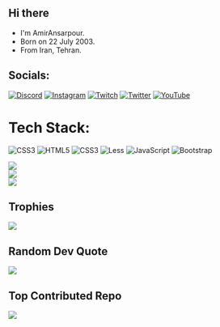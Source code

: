 ## Hi there
- I'm AmirAnsarpour.
- Born on 22 July 2003.
- From Iran, Tehran.

## Socials:
[![Discord](https://img.shields.io/badge/Discord-%237289DA.svg?logo=discord&logoColor=white)](https://discord.gg/https://discord.gg/dt7CttA8) [![Instagram](https://img.shields.io/badge/Instagram-%23E4405F.svg?logo=Instagram&logoColor=white)](https://instagram.com/https://instagram.com/Amrix.Sf/) [![Twitch](https://img.shields.io/badge/Twitch-%239146FF.svg?logo=Twitch&logoColor=white)](https://twitch.tv/https://twitch.tv/amiransarpour) [![Twitter](https://img.shields.io/badge/Twitter-%231DA1F2.svg?logo=Twitter&logoColor=white)](https://twitter.com/https://twitter.com/AmrixSf) [![YouTube](https://img.shields.io/badge/YouTube-%23FF0000.svg?logo=YouTube&logoColor=white)](https://youtube.com/@https://youtube.com/@AmirAnsarpour) 

# Tech Stack:
![CSS3](https://img.shields.io/badge/css3-%231572B6.svg?style=for-the-badge&logo=css3&logoColor=white) ![HTML5](https://img.shields.io/badge/html5-%23E34F26.svg?style=for-the-badge&logo=html5&logoColor=white) ![CSS3](https://img.shields.io/badge/css3-%231572B6.svg?style=for-the-badge&logo=css3&logoColor=white) ![Less](https://img.shields.io/badge/less-2B4C80?style=for-the-badge&logo=less&logoColor=white) ![JavaScript](https://img.shields.io/badge/javascript-%23323330.svg?style=for-the-badge&logo=javascript&logoColor=%23F7DF1E) ![Bootstrap](https://img.shields.io/badge/bootstrap-%23563D7C.svg?style=for-the-badge&logo=bootstrap&logoColor=white)

![](https://github-readme-stats.vercel.app/api?username=AmirAnsarpour&theme=dark&hide_border=true&include_all_commits=true&count_private=true)<br/>
![](https://github-readme-streak-stats.herokuapp.com/?user=AmirAnsarpour&theme=dark&hide_border=true)<br/>
![](https://github-readme-stats.vercel.app/api/top-langs/?username=AmirAnsarpour&theme=dark&hide_border=true&include_all_commits=true&count_private=true&layout=compact)

## Trophies
![](https://github-profile-trophy.vercel.app/?username=AmirAnsarpour&theme=tokyonight&no-frame=true&no-bg=false&margin-w=4)

##  Random Dev Quote
![](https://quotes-github-readme.vercel.app/api?type=vetical&theme=tokyonight)

## Top Contributed Repo
![](https://github-contributor-stats.vercel.app/api?username=AmirAnsarpour&limit=5&theme=tokyonight&combine_all_yearly_contributions=true)
